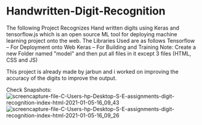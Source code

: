 # Handwritten-Digit-Recognition
The following Project Recognizes Hand written digits using Keras and tensorflow.js which is an open source ML tool for deploying machine learning project onto the web. The Libraries Used are as follows Tensorflow – For Deployment onto Web Keras – For Building and Training
Note: Create a new Folder named "model" and then put all files in it except 3 files (HTML, CSS and JS)

This project is already made by jarbun and i worked on improving the accuracy of the digits to improve the output.

Check Snapshots:
![screencapture-file-C-Users-hp-Desktop-S-E-assignments-digit-recognition-index-html-2021-01-05-16_09_43](https://user-images.githubusercontent.com/61159067/103636815-874f8880-4f70-11eb-8e4a-be99193f99ea.png)
![screencapture-file-C-Users-hp-Desktop-S-E-assignments-digit-recognition-index-html-2021-01-05-16_09_26](https://user-images.githubusercontent.com/61159067/103636822-89194c00-4f70-11eb-9953-70e92911b4b1.png)
